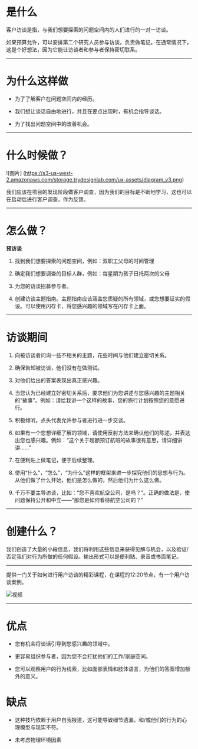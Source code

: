 # 是什么

客户访谈是指，与我们想要探索的问题空间内的人们进行的一对一访谈。

如果预算允许，可以安排第二个研究人员参与访谈，负责做笔记。在通常情况下，这是个好想法，因为它能让访谈者和参与者保持密切联系。

-----------

# 为什么这样做

* 为了了解客户在问题空间内的经历。

* 我们想让谈话自由地进行，并且在要点出现时，有机会指导谈话。

* 为了找出问题空间中的改善机会。

-----------

# 什么时候做？

![图片]
(https://s3-us-west-2.amazonaws.com/storage.trydesignlab.com/ux-assets/diagram_v3.png)

我们应该在项目的发现阶段做客户调查，因为我们的目标是不断地学习，这也可以在启动后进行客户调查，作为反馈。

-----------

# 怎么做？

**预访谈**
1. 找到我们想要探索的问题空间，例如：双职工父母的时间管理

2. 确定我们想要调查的目标人群，例如：每星期为孩子日托两次的父母

3. 为您的访谈招募参与者。

4. 创建访谈主题指南。主题指南应该涵盖您质疑的所有领域，或您想要证实的假设。可以使用闪存卡，将您感兴趣的领域写在闪存卡上面。

-----------

# 访谈期间

1. 向被访谈者问询一些不相关的主题，花些时间与他们建立密切关系。

2. 确保告知被访谈，他们没有在做测试。

3. 对他们给出的答案表现出真正感兴趣。

4. 当您认为已经建立好密切关系后，要求他们为您讲述与您感兴趣的主题相关的“故事”。例如：请给我讲一个这样的故事，您的旅行计划按照您的意愿进行。

5. 积极倾听。点头代表允许参与者进行进一步交谈。

6. 如果有一个您想详细了解的领域，请使用反射方法来确认他们的陈述，并表达出您也感兴趣。例如：“这个关于超额预订航班的故事很有意思，请详细讲讲……”

7. 在便利贴上做笔记，便于后续整理。

8. 使用“什么”，“怎么”，“为什么”这样的框架来进一步探究他们的思想与行为。从他们做了什么开始，他们是怎么做的，然后他们为什么这么做。

9. 千万不要主导访谈，比如：“您不喜欢航空公司，是吗？”。正确的做法是，使问题保持公开和中立——“那您是如何看待航空公司的？”

-----------

# 创建什么？

我们创造了大量的小段信息，我们将利用这些信息来获得见解与机会，以及验证/否定我们对行为所做的任何假设。输出形式可以是便利贴、录音或书面笔记。

-----------

提供一门关于如何进行用户访谈的精彩课程，在课程的12:20节点，有一个用户访谈案例。

![视频](https://www.youtube.com/watch?v=qAws7eXItMk)

-----------

# 优点

* 您有机会将谈话引导到您感兴趣的领域中。

* 更容易组织参与者，因为您不会打扰他们的工作/家庭空间。

* 您可以观察用户的行为线索，比如面部表情和肢体语言，为他们的答案增加额外的意义。

# 缺点

* 这种技巧依赖于用户自我报道，这可能导致细节遗漏，和/或他们的行为的心理模型与现实不符。

* 未考虑物理环境因素